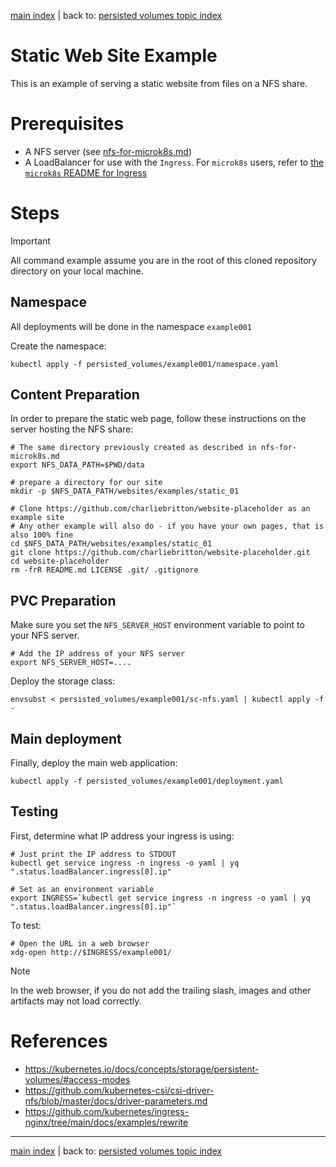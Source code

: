 [main index](../README.md) | back to: [persisted volumes topic index](./README.md)

# Static Web Site Example

This is an example of serving a static website from files on a NFS share.

# Prerequisites

* A NFS server (see [nfs-for-microk8s.md](./nfs/nfs-for-microk8s.md))
* A LoadBalancer for use with the `Ingress`. For `microk8s` users, refer to [the `microk8s` README for Ingress](../ingress/microk8s/README.md)

# Steps

> [!IMPORTANT]
> All command example assume you are in the root of this cloned repository directory on your local machine.

## Namespace

All deployments will be done in the namespace `example001`

Create the namespace:

```shell
kubectl apply -f persisted_volumes/example001/namespace.yaml 
```

## Content Preparation

In order to prepare the static web page, follow these instructions on the server hosting the NFS share:

```shell
# The same directory previously created as described in nfs-for-microk8s.md
export NFS_DATA_PATH=$PWD/data

# prepare a directory for our site
mkdir -p $NFS_DATA_PATH/websites/examples/static_01

# Clone https://github.com/charliebritton/website-placeholder as an example site
# Any other example will also do - if you have your own pages, that is also 100% fine
cd $NFS_DATA_PATH/websites/examples/static_01
git clone https://github.com/charliebritton/website-placeholder.git
cd website-placeholder
rm -frR README.md LICENSE .git/ .gitignore
```

## PVC Preparation

Make sure you set the `NFS_SERVER_HOST` environment variable to point to your NFS server.

```shell
# Add the IP address of your NFS server
export NFS_SERVER_HOST=....
```

Deploy the storage class:

```shell
envsubst < persisted_volumes/example001/sc-nfs.yaml | kubectl apply -f -
```

## Main deployment

Finally, deploy the main web application:

```shell
kubectl apply -f persisted_volumes/example001/deployment.yaml 
```

## Testing

First, determine what IP address your ingress is using:

```shell
# Just print the IP address to STDOUT
kubectl get service ingress -n ingress -o yaml | yq ".status.loadBalancer.ingress[0].ip"

# Set as an environment variable
export INGRESS=`kubectl get service ingress -n ingress -o yaml | yq ".status.loadBalancer.ingress[0].ip"`
```

To test:

```shell
# Open the URL in a web browser
xdg-open http://$INGRESS/example001/
```

> [!NOTE]
> In the web browser, if you do not add the trailing slash, images and other artifacts may not load correctly.

# References

* https://kubernetes.io/docs/concepts/storage/persistent-volumes/#access-modes
* https://github.com/kubernetes-csi/csi-driver-nfs/blob/master/docs/driver-parameters.md
* https://github.com/kubernetes/ingress-nginx/tree/main/docs/examples/rewrite

<hr />

[main index](../README.md) | back to: [persisted volumes topic index](./README.md)
